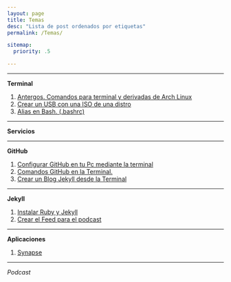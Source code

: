 ```yaml
---
layout: page
title: Temas
desc: "Lista de post ordenados por etiquetas"
permalink: /Temas/

sitemap:
  priority: .5

---
```


---

**Terminal**  
1. [Antergos. Comandos para terminal y derivadas de Arch Linux](/Antergos-comando-para-terminal-y-derivadas-arch/)  
2. [Crear un USB con una ISO de una distro](https://ugeek.github.io/Crear-un-usb-con-iso/)  
3. [Alias en Bash. (.bashrc)](https://ugeek.github.io/Alias-en-bash/)  



---  


**Servicios**  
  

---  

**GitHub**  
1. [Configurar GitHub en tu Pc mediante la terminal](/GitHub.-Configurarlo-en-tu-Pc-mediante-la-terminal/)  
2. [Comandos GitHub en la Terminal.](/GitHub-en-la-Terminal.-Comandos/)  
3. [Crear un Blog Jekyll desde la Terminal](/Crear-un-blog-jekyll-desde-la-terminal/)  

---

**Jekyll**  
1. [Instalar Ruby y Jekyll](/Instalar-Ruby-y-Jekyll/)  
2. [Crear el Feed para el podcast](/generar-feed-para-podcast-en-jekyll/)  


---  

**Aplicaciones**  
1. [Synapse](/Synapse/)  

---

*Podcast*   


